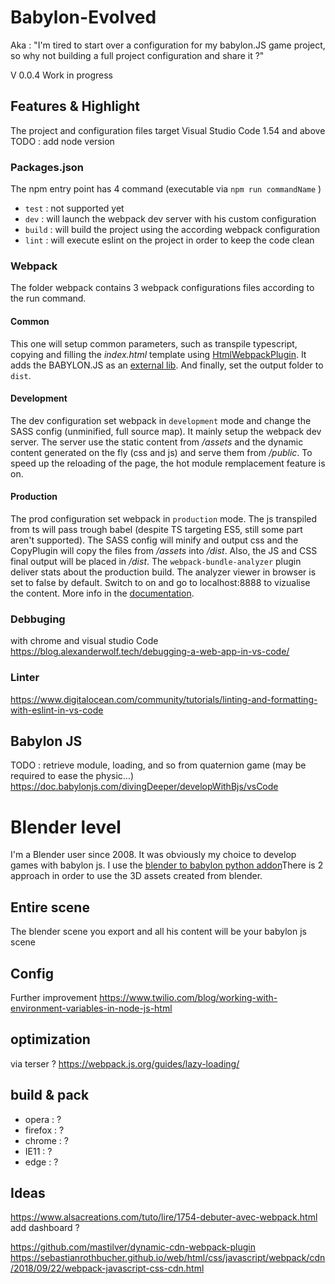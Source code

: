 # Babylon-Evolved
Aka : "I'm tired to start over a configuration for my babylon.JS game project, so why not building a full project configuration and share it ?"

V 0.0.4
Work in progress

## Features & Highlight

The project and configuration files target Visual Studio Code 1.54 and above TODO : add node version

### Packages.json
The npm entry point has 4 command (executable via `npm run commandName` )
- `test` : not supported yet
- `dev` : will launch the webpack dev server with his custom configuration
- `build` : will build the project using the according webpack configuration
- `lint` : will execute eslint on the project in order to keep the code clean

### Webpack
The folder webpack contains 3 webpack configurations files according to the run command. 
#### Common
This one will setup common parameters, such as transpile typescript, copying and filling the *index.html* template using [HtmlWebpackPlugin](https://github.com/jantimon/html-webpack-plugin). It adds the BABYLON.JS as an [external lib](https://webpack.js.org/configuration/externals/). And finally, set the output folder to `dist`.
#### Development
The dev configuration set webpack in `development` mode and change the SASS config (unminified, full source map). It mainly setup the webpack dev server. The server use the static content from */assets* and the dynamic content generated on the fly (css and js) and serve them from */public*.
To speed up the reloading of the page, the hot module remplacement feature is on.
#### Production
The prod configuration set webpack in `production` mode. The js transpiled from ts will pass trough babel (despite TS targeting ES5, still some part aren't supported). The SASS config will minify and output css and the CopyPlugin will copy the files from */assets* into */dist*. Also, the JS and CSS final output will be placed in */dist*. The `webpack-bundle-analyzer` plugin deliver stats about the production build. The analyzer viewer in browser is set to false by default. Switch to on and go to localhost:8888 to vizualise the content. More info in the [documentation]( https://www.npmjs.com/package/webpack-bundle-analyzer).


### Debbuging 
with chrome and visual studio Code
https://blog.alexanderwolf.tech/debugging-a-web-app-in-vs-code/

### Linter
 https://www.digitalocean.com/community/tutorials/linting-and-formatting-with-eslint-in-vs-code

## Babylon JS
TODO : retrieve module, loading, and so from quaternion game (may be required to ease the physic...)
https://doc.babylonjs.com/divingDeeper/developWithBjs/vsCode

# Blender level 
I'm a Blender user since 2008. It was obviously my choice to develop games with babylon js. 
I use the [blender to babylon python addon](https://doc.babylonjs.com/extensions/Exporters/Blender)There is 2 approach in order to use the 3D assets created from blender.
## Entire scene
The blender scene you export and all his content will be your babylon js scene

## Config
Further improvement
https://www.twilio.com/blog/working-with-environment-variables-in-node-js-html

## optimization 
via terser ?
https://webpack.js.org/guides/lazy-loading/

## build & pack
- opera : ?
- firefox : ?
- chrome : ?
- IE11 : ?
- edge : ?

## Ideas
https://www.alsacreations.com/tuto/lire/1754-debuter-avec-webpack.html add dashboard ?

https://github.com/mastilver/dynamic-cdn-webpack-plugin
https://sebastianrothbucher.github.io/web/html/css/javascript/webpack/cdn/2018/09/22/webpack-javascript-css-cdn.html